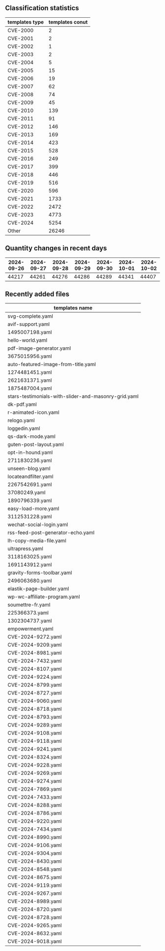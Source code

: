 ## Classification statistics
| templates type | templates conut | 
| --- | --- |
| CVE-2000 | 2 |
| CVE-2001 | 2 |
| CVE-2002 | 1 |
| CVE-2003 | 2 |
| CVE-2004 | 5 |
| CVE-2005 | 15 |
| CVE-2006 | 19 |
| CVE-2007 | 62 |
| CVE-2008 | 74 |
| CVE-2009 | 45 |
| CVE-2010 | 139 |
| CVE-2011 | 91 |
| CVE-2012 | 146 |
| CVE-2013 | 169 |
| CVE-2014 | 423 |
| CVE-2015 | 528 |
| CVE-2016 | 249 |
| CVE-2017 | 399 |
| CVE-2018 | 446 |
| CVE-2019 | 516 |
| CVE-2020 | 596 |
| CVE-2021 | 1733 |
| CVE-2022 | 2472 |
| CVE-2023 | 4773 |
| CVE-2024 | 5254 |
| Other | 26246 |
## Quantity changes in recent days
|2024-09-26 | 2024-09-27 | 2024-09-28 | 2024-09-29 | 2024-09-30 | 2024-10-01 | 2024-10-02|
|--- | ------ | ------ | ------ | ------ | ------ | ---|
|44217 | 44261 | 44276 | 44286 | 44289 | 44341 | 44407|
## Recently added files
| templates name | 
| --- |
| svg-complete.yaml |
| avif-support.yaml |
| 1495007198.yaml |
| hello-world.yaml |
| pdf-image-generator.yaml |
| 3675015956.yaml |
| auto-featured-image-from-title.yaml |
| 1274481451.yaml |
| 2621631371.yaml |
| 1875487004.yaml |
| stars-testimonials-with-slider-and-masonry-grid.yaml |
| dk-pdf.yaml |
| r-animated-icon.yaml |
| relogo.yaml |
| loggedin.yaml |
| qs-dark-mode.yaml |
| guten-post-layout.yaml |
| opt-in-hound.yaml |
| 2711830236.yaml |
| unseen-blog.yaml |
| locateandfilter.yaml |
| 2267542691.yaml |
| 37080249.yaml |
| 1890796339.yaml |
| easy-load-more.yaml |
| 3112531228.yaml |
| wechat-social-login.yaml |
| rss-feed-post-generator-echo.yaml |
| lh-copy-media-file.yaml |
| ultrapress.yaml |
| 3118163025.yaml |
| 1691143912.yaml |
| gravity-forms-toolbar.yaml |
| 2496063680.yaml |
| elastik-page-builder.yaml |
| wp-wc-affiliate-program.yaml |
| soumettre-fr.yaml |
| 225366373.yaml |
| 1302304737.yaml |
| empowerment.yaml |
| CVE-2024-9272.yaml |
| CVE-2024-9209.yaml |
| CVE-2024-8981.yaml |
| CVE-2024-7432.yaml |
| CVE-2024-8107.yaml |
| CVE-2024-9224.yaml |
| CVE-2024-8799.yaml |
| CVE-2024-8727.yaml |
| CVE-2024-9060.yaml |
| CVE-2024-8718.yaml |
| CVE-2024-8793.yaml |
| CVE-2024-9289.yaml |
| CVE-2024-9108.yaml |
| CVE-2024-9118.yaml |
| CVE-2024-9241.yaml |
| CVE-2024-8324.yaml |
| CVE-2024-9228.yaml |
| CVE-2024-9269.yaml |
| CVE-2024-9274.yaml |
| CVE-2024-7869.yaml |
| CVE-2024-7433.yaml |
| CVE-2024-8288.yaml |
| CVE-2024-8786.yaml |
| CVE-2024-9220.yaml |
| CVE-2024-7434.yaml |
| CVE-2024-8990.yaml |
| CVE-2024-9106.yaml |
| CVE-2024-9304.yaml |
| CVE-2024-8430.yaml |
| CVE-2024-8548.yaml |
| CVE-2024-8675.yaml |
| CVE-2024-9119.yaml |
| CVE-2024-9267.yaml |
| CVE-2024-8989.yaml |
| CVE-2024-8720.yaml |
| CVE-2024-8728.yaml |
| CVE-2024-9265.yaml |
| CVE-2024-8632.yaml |
| CVE-2024-9018.yaml |
